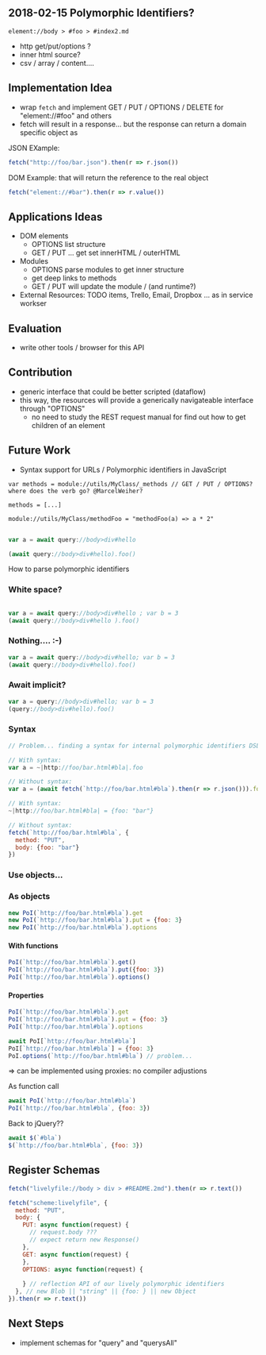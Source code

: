 ## 2018-02-15 Polymorphic Identifiers?

```
element://body > #foo > #index2.md
```

- http get/put/options ?
-  inner html source?
- csv / array / content....

## Implementation Idea

- wrap `fetch` and implement GET / PUT / OPTIONS / DELETE for "element://#foo" and others
- fetch will result in a response... but the response can return a domain specific object as

JSON EXample:
```javascript
fetch("http://foo/bar.json").then(r => r.json())
```

DOM Example: that will return the reference to the real object
```javascript
fetch("element://#bar").then(r => r.value())
```

## Applications Ideas

- DOM elements
  - OPTIONS list structure
  - GET / PUT ... get set innerHTML / outerHTML
- Modules
  - OPTIONS parse modules to get inner structure
  - get deep links to methods
  - GET / PUT will update the module / (and runtime?)
- External Resources: TODO items, Trello, Email, Dropbox ... as in service workser


## Evaluation

- write other tools / browser for this API


## Contribution

- generic interface that could be better scripted (dataflow) 
- this way, the resources will provide a generically navigateable interface through "OPTIONS"
  - no need to study the REST request manual for find out how to get children of an element


## Future Work


- Syntax support for URLs  / Polymorphic identifiers in JavaScript

```
var methods = module://utils/MyClass/_methods // GET / PUT / OPTIONS? where does the verb go? @MarcelWeiher?

methods = [...] 

module://utils/MyClass/methodFoo = "methodFoo(a) => a * 2"

```

```javascript

var a = await query://body>div#hello

(await query://body>div#hello).foo()
```

How to parse polymorphic identifiers

### White space?

```javascript

var a = await query://body>div#hello ; var b = 3
(await query://body>div#hello ).foo()
```

### Nothing.... :-) 

```javascript
var a = await query://body>div#hello; var b = 3
(await query://body>div#hello).foo()
```

### Await implicit?

```javascript
var a = query://body>div#hello; var b = 3
(query://body>div#hello).foo()
```

### Syntax 

```javascript
// Problem... finding a syntax for internal polymorphic identifiers DSL

// With syntax:
var a = ~|http://foo/bar.html#bla|.foo

// Without syntax:
var a = (await fetch(`http://foo/bar.html#bla`).then(r => r.json())).foo

// With syntax:
~|http://foo/bar.html#bla| = {foo: "bar"} 

// Without syntax:
fetch(`http://foo/bar.html#bla`, {
  method: "PUT",
  body: {foo: "bar"}
})
```


### Use objects...


### As objects 

```javascript
new PoI(`http://foo/bar.html#bla`).get 
new PoI(`http://foo/bar.html#bla`).put = {foo: 3}
new PoI(`http://foo/bar.html#bla`).options
```

#### With functions

```javascript
PoI(`http://foo/bar.html#bla`).get() 
PoI(`http://foo/bar.html#bla`).put({foo: 3})
PoI(`http://foo/bar.html#bla`).options()
```

#### Properties

```javascript
PoI(`http://foo/bar.html#bla`).get 
PoI(`http://foo/bar.html#bla`).put = {foo: 3}
PoI(`http://foo/bar.html#bla`).options
```
```javascript
await PoI[`http://foo/bar.html#bla`]
PoI[`http://foo/bar.html#bla`] = {foo: 3}
PoI.options(`http://foo/bar.html#bla`) // problem...
```
=> can be implemented using proxies: no compiler adjustions

As function call
```javascript
await PoI(`http://foo/bar.html#bla`)
PoI(`http://foo/bar.html#bla`, {foo: 3})
```

Back to jQuery??
```javascript
await $(`#bla`)
$(`http://foo/bar.html#bla`, {foo: 3})
```




## Register Schemas

```javascript
fetch("livelyfile://body > div > #README.2md").then(r => r.text())

fetch("scheme:livelyfile", {
  method: "PUT", 
  body: {
    PUT: async function(request) {
      // request.body ???
      // expect return new Response()
    },
    GET: async function(request) {
    },
    OPTIONS: async function(request) {
      
    } // reflection API of our lively polymorphic identifiers
  }, // new Blob || "string" || {foo: } || new Object
}).then(r => r.text())

```

## Next Steps

- implement schemas for "query" and "querysAll"


